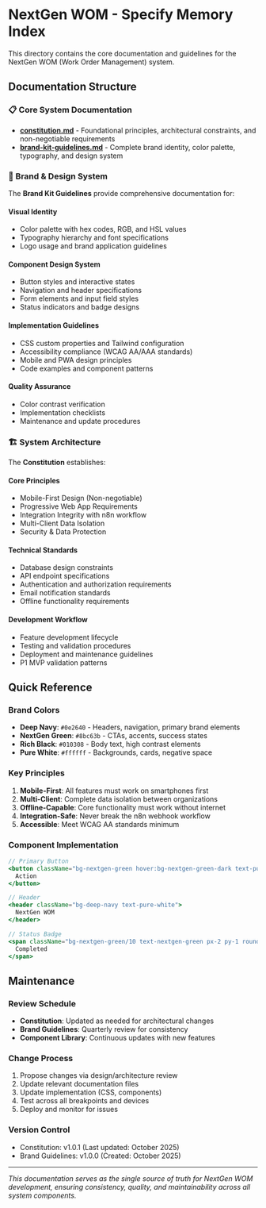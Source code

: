 # NextGen WOM - Specify Memory Index

This directory contains the core documentation and guidelines for the NextGen WOM (Work Order Management) system.

## Documentation Structure

### 📋 Core System Documentation
- **[constitution.md](./constitution.md)** - Foundational principles, architectural constraints, and non-negotiable requirements
- **[brand-kit-guidelines.md](./brand-kit-guidelines.md)** - Complete brand identity, color palette, typography, and design system

### 🎨 Brand & Design System
The **Brand Kit Guidelines** provide comprehensive documentation for:

#### Visual Identity
- Color palette with hex codes, RGB, and HSL values
- Typography hierarchy and font specifications
- Logo usage and brand application guidelines

#### Component Design System
- Button styles and interactive states
- Navigation and header specifications
- Form elements and input field styles
- Status indicators and badge designs

#### Implementation Guidelines
- CSS custom properties and Tailwind configuration
- Accessibility compliance (WCAG AA/AAA standards)
- Mobile and PWA design principles
- Code examples and component patterns

#### Quality Assurance
- Color contrast verification
- Implementation checklists
- Maintenance and update procedures

### 🏗️ System Architecture
The **Constitution** establishes:

#### Core Principles
- Mobile-First Design (Non-negotiable)
- Progressive Web App Requirements
- Integration Integrity with n8n workflow
- Multi-Client Data Isolation
- Security & Data Protection

#### Technical Standards
- Database design constraints
- API endpoint specifications
- Authentication and authorization requirements
- Email notification standards
- Offline functionality requirements

#### Development Workflow
- Feature development lifecycle
- Testing and validation procedures
- Deployment and maintenance guidelines
- P1 MVP validation patterns

## Quick Reference

### Brand Colors
- **Deep Navy**: `#0e2640` - Headers, navigation, primary brand elements
- **NextGen Green**: `#8bc63b` - CTAs, accents, success states
- **Rich Black**: `#010308` - Body text, high contrast elements  
- **Pure White**: `#ffffff` - Backgrounds, cards, negative space

### Key Principles
1. **Mobile-First**: All features must work on smartphones first
2. **Multi-Client**: Complete data isolation between organizations
3. **Offline-Capable**: Core functionality must work without internet
4. **Integration-Safe**: Never break the n8n webhook workflow
5. **Accessible**: Meet WCAG AA standards minimum

### Component Implementation
```jsx
// Primary Button
<button className="bg-nextgen-green hover:bg-nextgen-green-dark text-pure-white px-4 py-2 rounded-md font-medium">
  Action
</button>

// Header
<header className="bg-deep-navy text-pure-white">
  NextGen WOM
</header>

// Status Badge
<span className="bg-nextgen-green/10 text-nextgen-green px-2 py-1 rounded-full text-sm">
  Completed
</span>
```

## Maintenance

### Review Schedule
- **Constitution**: Updated as needed for architectural changes
- **Brand Guidelines**: Quarterly review for consistency
- **Component Library**: Continuous updates with new features

### Change Process
1. Propose changes via design/architecture review
2. Update relevant documentation files
3. Update implementation (CSS, components)
4. Test across all breakpoints and devices
5. Deploy and monitor for issues

### Version Control
- Constitution: v1.0.1 (Last updated: October 2025)
- Brand Guidelines: v1.0.0 (Created: October 2025)

---

*This documentation serves as the single source of truth for NextGen WOM development, ensuring consistency, quality, and maintainability across all system components.*